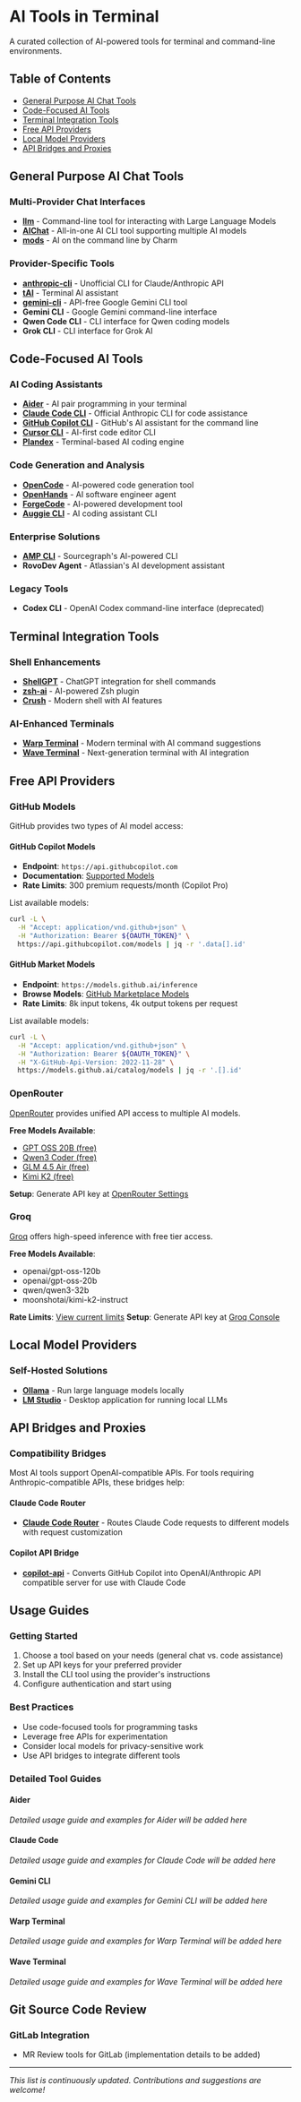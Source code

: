 # AI Tools in Terminal

A curated collection of AI-powered tools for terminal and command-line environments.

## Table of Contents

- [General Purpose AI Chat Tools](#general-purpose-ai-chat-tools)
- [Code-Focused AI Tools](#code-focused-ai-tools)
- [Terminal Integration Tools](#terminal-integration-tools)
- [Free API Providers](#free-api-providers)
- [Local Model Providers](#local-model-providers)
- [API Bridges and Proxies](#api-bridges-and-proxies)

## General Purpose AI Chat Tools

### Multi-Provider Chat Interfaces
- **[llm](https://github.com/simonw/llm)** - Command-line tool for interacting with Large Language Models
- **[AIChat](https://github.com/sigoden/aichat)** - All-in-one AI CLI tool supporting multiple AI models
- **[mods](https://github.com/charmbracelet/mods)** - AI on the command line by Charm

### Provider-Specific Tools
- **[anthropic-cli](https://github.com/dvcrn/anthropic-cli)** - Unofficial CLI for Claude/Anthropic API
- **[tAI](https://github.com/bjarneo/tAI)** - Terminal AI assistant
- **[gemini-cli](https://github.com/Zibri/gemini-cli)** - API-free Google Gemini CLI tool
- **Gemini CLI** - Google Gemini command-line interface
- **Qwen Code CLI** - CLI interface for Qwen coding models
- **Grok CLI** - CLI interface for Grok AI

## Code-Focused AI Tools

### AI Coding Assistants
- **[Aider](https://aider.chat/)** - AI pair programming in your terminal
- **[Claude Code CLI](https://docs.anthropic.com/en/docs/claude-code)** - Official Anthropic CLI for code assistance
- **[GitHub Copilot CLI](https://cli.github.com/manual/gh_copilot)** - GitHub's AI assistant for the command line
- **[Cursor CLI](https://cursor.com/cli)** - AI-first code editor CLI
- **[Plandex](https://github.com/plandex-ai/plandex)** - Terminal-based AI coding engine

### Code Generation and Analysis
- **[OpenCode](https://github.com/sst/opencode)** - AI-powered code generation tool
- **[OpenHands](https://github.com/All-Hands-AI/OpenHands)** - AI software engineer agent
- **[ForgeCode](https://github.com/antinomyhq/forge)** - AI-powered development tool
- **[Auggie CLI](https://docs.augmentcode.com/cli/overview)** - AI coding assistant CLI

### Enterprise Solutions
- **[AMP CLI](https://www.npmjs.com/package/@sourcegraph/amp)** - Sourcegraph's AI-powered CLI
- **RovoDev Agent** - Atlassian's AI development assistant

### Legacy Tools
- **Codex CLI** - OpenAI Codex command-line interface (deprecated)

## Terminal Integration Tools

### Shell Enhancements
- **[ShellGPT](https://github.com/TheR1D/shell_gpt)** - ChatGPT integration for shell commands
- **[zsh-ai](https://github.com/matheusml/zsh-ai)** - AI-powered Zsh plugin
- **[Crush](https://github.com/charmbracelet/crush)** - Modern shell with AI features

### AI-Enhanced Terminals
- **[Warp Terminal](https://www.warp.dev/)** - Modern terminal with AI command suggestions
- **[Wave Terminal](https://waveterm.dev/)** - Next-generation terminal with AI integration

## Free API Providers

### GitHub Models

GitHub provides two types of AI model access:

#### GitHub Copilot Models
- **Endpoint**: `https://api.githubcopilot.com`
- **Documentation**: [Supported Models](https://docs.github.com/en/copilot/reference/ai-models/supported-models)
- **Rate Limits**: 300 premium requests/month (Copilot Pro)

List available models:
```bash
curl -L \
  -H "Accept: application/vnd.github+json" \
  -H "Authorization: Bearer ${OAUTH_TOKEN}" \
  https://api.githubcopilot.com/models | jq -r '.data[].id'
```

#### GitHub Market Models
- **Endpoint**: `https://models.github.ai/inference`
- **Browse Models**: [GitHub Marketplace Models](https://github.com/marketplace/models)
- **Rate Limits**: 8k input tokens, 4k output tokens per request

List available models:
```bash
curl -L \
  -H "Accept: application/vnd.github+json" \
  -H "Authorization: Bearer ${OAUTH_TOKEN}" \
  -H "X-GitHub-Api-Version: 2022-11-28" \
  https://models.github.ai/catalog/models | jq -r '.[].id'
```

### OpenRouter

[OpenRouter](https://openrouter.ai/) provides unified API access to multiple AI models.

**Free Models Available**:
- [GPT OSS 20B (free)](https://openrouter.ai/openai/gpt-oss-20b:free)
- [Qwen3 Coder (free)](https://openrouter.ai/qwen/qwen3-coder:free)
- [GLM 4.5 Air (free)](https://openrouter.ai/z-ai/glm-4.5-air:free)
- [Kimi K2 (free)](https://openrouter.ai/moonshotai/kimi-k2:free)

**Setup**: Generate API key at [OpenRouter Settings](https://openrouter.ai/settings/keys)

### Groq

[Groq](https://console.groq.com/) offers high-speed inference with free tier access.

**Free Models Available**:
- openai/gpt-oss-120b
- openai/gpt-oss-20b
- qwen/qwen3-32b
- moonshotai/kimi-k2-instruct

**Rate Limits**: [View current limits](https://console.groq.com/docs/rate-limits)
**Setup**: Generate API key at [Groq Console](https://console.groq.com/keys)

## Local Model Providers

### Self-Hosted Solutions
- **[Ollama](https://ollama.ai/)** - Run large language models locally
- **[LM Studio](https://lmstudio.ai/)** - Desktop application for running local LLMs

## API Bridges and Proxies

### Compatibility Bridges

Most AI tools support OpenAI-compatible APIs. For tools requiring Anthropic-compatible APIs, these bridges help:

#### Claude Code Router
- **[Claude Code Router](https://github.com/musistudio/claude-code-router)** - Routes Claude Code requests to different models with request customization

#### Copilot API Bridge
- **[copilot-api](https://github.com/ericc-ch/copilot-api)** - Converts GitHub Copilot into OpenAI/Anthropic API compatible server for use with Claude Code

## Usage Guides

### Getting Started
1. Choose a tool based on your needs (general chat vs. code assistance)
2. Set up API keys for your preferred provider
3. Install the CLI tool using the provider's instructions
4. Configure authentication and start using

### Best Practices
- Use code-focused tools for programming tasks
- Leverage free APIs for experimentation
- Consider local models for privacy-sensitive work
- Use API bridges to integrate different tools

### Detailed Tool Guides

#### Aider
*Detailed usage guide and examples for Aider will be added here*

#### Claude Code
*Detailed usage guide and examples for Claude Code will be added here*

#### Gemini CLI
*Detailed usage guide and examples for Gemini CLI will be added here*

#### Warp Terminal
*Detailed usage guide and examples for Warp Terminal will be added here*

#### Wave Terminal
*Detailed usage guide and examples for Wave Terminal will be added here*

## Git Source Code Review

### GitLab Integration
- MR Review tools for GitLab (implementation details to be added)

---

*This list is continuously updated. Contributions and suggestions are welcome!*